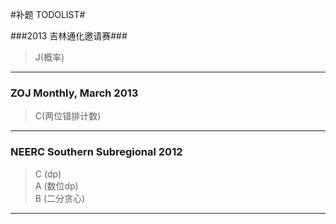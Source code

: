 #补题 TODOLIST#

###2013 吉林通化邀请赛###
>J(概率)

----------

### ZOJ Monthly, March 2013 ###
>C(两位错排计数)

----------

### NEERC Southern Subregional 2012 ###
>C (dp)<br>
>A (数位dp)<br>
>B (二分贪心)

----------